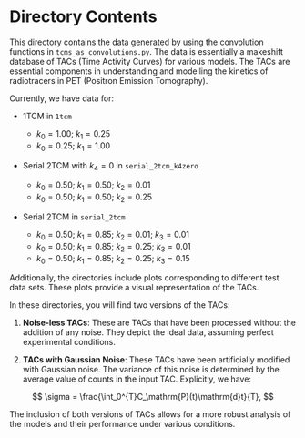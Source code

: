 # Directory Contents

This directory contains the data generated by using the convolution functions in `tcms_as_convolutions.py`. The data is essentially a makeshift database of TACs (Time Activity Curves) for various models. The TACs are essential components in understanding and modelling the kinetics of radiotracers in PET (Positron Emission Tomography).

Currently, we have data for:
* 1TCM in `1tcm`
  * $k_{0}=1.00;$ $k_{1}=0.25$
  * $k_{0}=0.25;$ $k_{1}=1.00$

* Serial 2TCM with $k_4=0$ in `serial_2tcm_k4zero`
  * $k_{0}=0.50;$ $k_{1}=0.50;$ $k_{2}=0.01$
  * $k_{0}=0.50;$ $k_{1}=0.50;$ $k_{2}=0.25$
* Serial 2TCM in `serial_2tcm`
  * $k_{0}=0.50;$ $k_{1}=0.85;$ $k_{2}=0.01;$ $k_{3}=0.01$
  * $k_{0}=0.50;$ $k_{1}=0.85;$ $k_{2}=0.25;$ $k_{3}=0.01$
  * $k_{0}=0.50;$ $k_{1}=0.85;$ $k_{2}=0.25;$ $k_{3}=0.15$
  
Additionally, the directories include plots corresponding to different test data sets. These plots provide a visual representation of the TACs.

In these directories, you will find two versions of the TACs:

1. **Noise-less TACs**: These are TACs that have been processed without the addition of any noise. They depict the ideal data, assuming perfect experimental conditions.

2. **TACs with Gaussian Noise**: These TACs have been artificially modified with Gaussian noise. The variance of this noise is determined by the average value of counts in the input TAC. Explicitly, we have:

$$
\sigma = \frac{\int_0^{T}C_\mathrm{P}(t)\mathrm{d}t}{T},
$$

The inclusion of both versions of TACs allows for a more robust analysis of the models and their performance under various conditions. 